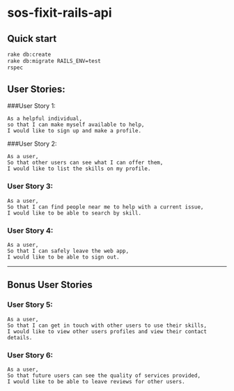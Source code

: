 # sos-fixit-rails-api

## Quick start

```bash
rake db:create
rake db:migrate RAILS_ENV=test
rspec
```

## User Stories:

###User Story 1:
```
As a helpful individual,
so that I can make myself available to help,
I would like to sign up and make a profile.
```

###User Story 2:
```
As a user,
So that other users can see what I can offer them,
I would like to list the skills on my profile.
```

### User Story 3:
```
As a user,
So that I can find people near me to help with a current issue,
I would like to be able to search by skill.
```

### User Story 4:
```
As a user,
So that I can safely leave the web app,
I would like to be able to sign out.
```

---

## Bonus User Stories

### User Story 5:
```
As a user,
So that I can get in touch with other users to use their skills,
I would like to view other users profiles and view their contact details.
```

### User Story 6:
```
As a user,
So that future users can see the quality of services provided,
I would like to be able to leave reviews for other users.
```
